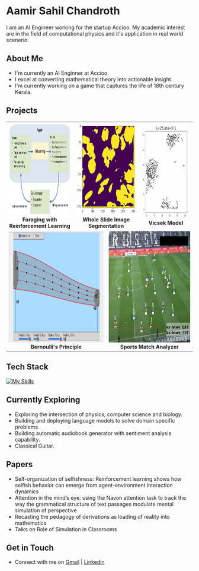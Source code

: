# Aamir Sahil Chandroth

I am an AI Engineer working for the startup Accioo. My academic interest are in the field of computational physics and it's application in real world scenerio.

<!--
![Aamirs's Stats](https://github-readme-stats.vercel.app/api?username=aamirsahil&theme=vue-dark&show_icons=true&hide_border=true&count_private=true)
-->

## About Me

- I'm currently an AI Enginner at Accioo.
- I excel at converting mathematical theory into actionable insight.
- I'm currently working on a game that captures the life of 18th century Kerala.

## Projects

<!-- First row of 3 images -->
<table align="center">
  <tr>
    <td align="center" colspan="2">
      <img src="https://github.com/aamirsahil/aamirsahil/blob/main/images/rl.png?raw=true" width="300px" height="250px" alt="rl" /><br />
      <b>Foraging with Reinforcement Learning</b>
    </td>
    <td align="center" colspan="2">
      <img src="https://github.com/aamirsahil/aamirsahil/blob/main/images/wsi.png?raw=true" width="300px" height="250px" alt="wsi" /><br />
      <b>Whole Slide Image Segmentation</b>
    </td>
    <td align="center" colspan="2">
      <img src="https://github.com/aamirsahil/aamirsahil/blob/main/images/vicsek.png?raw=true" width="300px" height="250px" alt="vicsek" /><br />
      <b>Vicsek Model</b>
    </td>
  </tr>

  <!-- Second row of 2 images -->
  <tr>
    <td align="center" colspan="3">
      <img src="https://github.com/aamirsahil/aamirsahil/blob/main/images/bernoulli.png?raw=true" width="400px" height="300px" alt="bernoulli" /><br />
      <b>Bernoulli's Principle</b>
    </td>
    <td align="center" colspan="3">
        <img src="https://github.com/aamirsahil/aamirsahil/blob/main/images/football.png?raw=true" width="400px" height="300px" alt="football" /><br />
      <b>Sports Match Analyzer</b>
    </td>
  </tr>
</table>

<!--
![cancer project]( "Whole Slide Image Segmentation")
![Reinforcement Learning]()
![Foot ball]()
![Bernoulli]()
![Vicsek]()
-->

## Tech Stack
[![My Skills](https://skillicons.dev/icons?i=tensorflow,sklearn,py,cpp,unity,js,html,css)](https://skillicons.dev)

## Currently Exploring

- Exploring the intersection of physics, computer science and biology.
- Building and deploying language models to solve domain specific problems.
- Building automatic audiobook generator with sentiment analysis capability.
- Classical Guitar.

 ## Papers

- Self-organization of selfishness: Reinforcement learning shows how selfish behavior can emerge
from agent-environment interaction dynamics
- Attention in the mind’s eye: using the Navon attention task to track the way the grammatical
structure of text passages modulate mental simulation of perspective
- Recasting the pedagogy of derivations as loading of reality into mathematics
- Talks on Role of Simulation in Classrooms


## Get in Touch

- Connect with me on [Gmail](notifysahil@gmail.com) | [Linkedin](https://www.linkedin.com/in/aamir-sahil-chandroth-960104178/)

<!--

Here are some ideas to get you started:

- 🔭 I’m currently working on ...
- 🌱 I’m currently learning ...
- 👯 I’m looking to collaborate on ...
- 🤔 I’m looking for help with ...
- 💬 Ask me about ...
- 📫 How to reach me: ...
- 😄 Pronouns: ...
- ⚡ Fun fact: ...
-->
